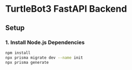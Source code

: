 # TurtleBot3 FastAPI Backend

## Setup

### 1. Install Node.js Dependencies

```bash
npm install
npx prisma migrate dev --name init
npx prisma generate
